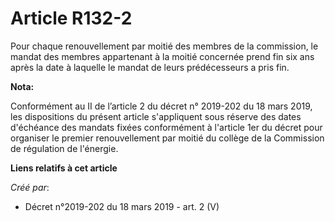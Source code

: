 # Article R132-2

Pour chaque renouvellement par moitié des membres de la commission, le mandat des membres appartenant à la moitié concernée
prend fin six ans après la date à laquelle le mandat de leurs prédécesseurs a pris fin.

**Nota:**

Conformément au II de l’article 2 du décret n° 2019-202 du 18 mars 2019, les dispositions du présent article s'appliquent
sous réserve des dates d'échéance des mandats fixées conformément à l'article 1er du décret pour organiser le premier
renouvellement par moitié du collège de la Commission de régulation de l'énergie.

**Liens relatifs à cet article**

_Créé par_:

  - Décret n°2019-202 du 18 mars 2019 - art. 2 (V)
